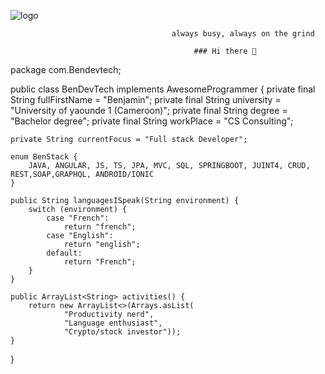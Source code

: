 
![logo](https://github.com/bendevtech16/bendevtech16/assets/116570969/5fb7ebaf-5955-4b5f-ad48-6ca2d0eb5014)

                                        always busy, always on the grind

                                             ### Hi there 👋





package com.Bendevtech;

public class BenDevTech implements AwesomeProgrammer {
    private final String fullFirstName = "Benjamin";
    private final String university = "University of yaounde 1 (Cameroon)";
    private final String degree = "Bachelor degree";
    private final String workPlace = "CS Consulting";

    private String currentFocus = "Full stack Developer";

    enum BenStack {
        JAVA, ANGULAR, JS, TS, JPA, MVC, SQL, SPRINGBOOT, JUINT4, CRUD, REST,SOAP,GRAPHQL, ANDROID/IONIC
    }

    public String languagesISpeak(String environment) {
        switch (environment) {
            case "French":
                return "french";
            case "English":
                return "english";
            default:
                return "French";
        }
    }

    public ArrayList<String> activities() {
        return new ArrayList<>(Arrays.asList(
                "Productivity nerd",
                "Language enthusiast",
                "Crypto/stock investor"));
    }
}

